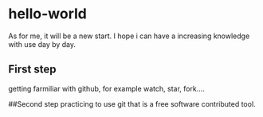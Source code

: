 # hello-world

As for me, it will be a new start. I hope i can have a increasing knowledge with use day by day.

## First step 
getting farmiliar with github, for example watch, star, fork....

##Second step
practicing to use git that is a free software contributed tool.

